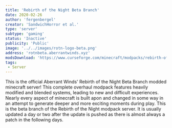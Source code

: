```yaml
---
title: 'Rebirth of the Night Beta Branch'
date: 2020-02-26
author: 'fergenbergel'
creator: 'SandwichHorror et al.'
type: 'server'
subtype: 'gaming'
status: 'Inactive'
publicity: 'Public'
image: '../../images/rotn-logo-beta.png'
address: 'rotnbeta.aberrantwinds.xyz'
modsDownload: 'https://www.curseforge.com/minecraft/modpacks/rebirth-of-the-night/files'
tags:
 - Server
---
```


This is the official Aberrant Winds' Rebirth of the Night Beta Branch modded minecraft server! This complete overhaul modpack features heavily modified and blended systems, leading to new and difficult experiences. Nearly every aspect of minecraft is built apon and changed in some way in an attempt to generate deeper and more exciting moments during play. This is the beta branch of the Rebirth of the Night modpack server. It is usually updated a day or two after the update is pushed as there is almost always a patch in the following days.